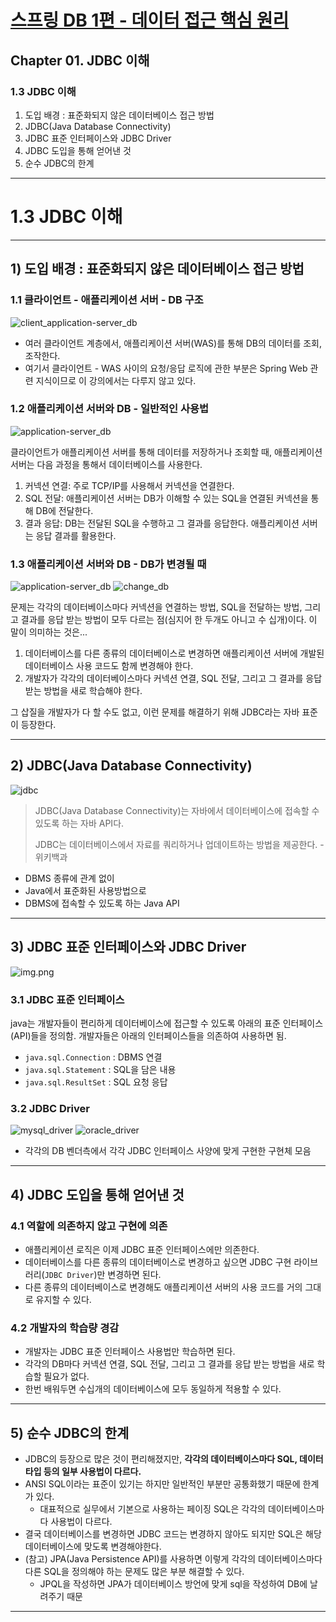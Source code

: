# <a href = "../README.md" target="_blank">스프링 DB 1편 - 데이터 접근 핵심 원리</a>
## Chapter 01. JDBC 이해
### 1.3 JDBC 이해
1) 도입 배경 : 표준화되지 않은 데이터베이스 접근 방법
2) JDBC(Java Database Connectivity)
3) JDBC 표준 인터페이스와 JDBC Driver
4) JDBC 도입을 통해 얻어낸 것
5) 순수 JDBC의 한계

---

# 1.3 JDBC 이해

---


## 1) 도입 배경 : 표준화되지 않은 데이터베이스 접근 방법

### 1.1 클라이언트 - 애플리케이션 서버 - DB 구조
![client_application-server_db](img/client_application-server_db.png)
- 여러 클라이언트 계층에서, 애플리케이션 서버(WAS)를 통해 DB의 데이터를 조회, 조작한다.
- 여기서 클라이언트 - WAS 사이의 요청/응답 로직에 관한 부분은 Spring Web 관련 지식이므로 이 강의에서는 다루지 않고 있다.

### 1.2 애플리케이션 서버와 DB - 일반적인 사용법
![application-server_db](img/application-server_db.png)

클라이언트가 애플리케이션 서버를 통해 데이터를 저장하거나 조회할 때, 애플리케이션 서버는 다음 과정을 통해서 데이터베이스를 사용한다.
1. 커넥션 연결: 주로 TCP/IP를 사용해서 커넥션을 연결한다.
2. SQL 전달: 애플리케이션 서버는 DB가 이해할 수 있는 SQL을 연결된 커넥션을 통해 DB에 전달한다.
3. 결과 응답: DB는 전달된 SQL을 수행하고 그 결과를 응답한다. 애플리케이션 서버는 응답 결과를 활용한다.

### 1.3 애플리케이션 서버와 DB - DB가 변경될 때
![application-server_db](img/application-server_db.png)
![change_db](img/change_db.png)

문제는 각각의 데이터베이스마다 커넥션을 연결하는 방법, SQL을 전달하는 방법, 그리고 결과를 응답 받는 방법이 모두 다르는 점(심지어 한 두개도 아니고 수 십개)이다.
이 말이 의미하는 것은...

1. 데이터베이스를 다른 종류의 데이터베이스로 변경하면 애플리케이션 서버에 개발된 데이터베이스 사용 코드도 함께 변경해야 한다.
2. 개발자가 각각의 데이터베이스마다 커넥션 연결, SQL 전달, 그리고 그 결과를 응답 받는 방법을 새로 학습해야 한다.

그 삽질을 개발자가 다 할 수도 없고, 이런 문제를 해결하기 위해 JDBC라는 자바 표준이 등장한다.

---

## 2) JDBC(Java Database Connectivity)
![jdbc](img/jdbc.png)

> JDBC(Java Database Connectivity)는 자바에서 데이터베이스에 접속할 수 있도록 하는 자바 API다.
> 
> JDBC는 데이터베이스에서 자료를 쿼리하거나 업데이트하는 방법을 제공한다. - 위키백과

- DBMS 종류에 관계 없이
- Java에서 표준화된 사용방법으로
- DBMS에 접속할 수 있도록 하는 Java API


---

## 3) JDBC 표준 인터페이스와 JDBC Driver
![img.png](img/jdbc_interface_and_jdbc_driver.png)


### 3.1 JDBC 표준 인터페이스
java는 개발자들이 편리하게 데이터베이스에 접근할 수 있도록 아래의 표준 인터페이스(API)들을 정의함.
개발자들은 아래의 인터페이스들을 의존하여 사용하면 됨.
- `java.sql.Connection` : DBMS 연결
- `java.sql.Statement` : SQL을 담은 내용
- `java.sql.ResultSet` : SQL 요청 응답

### 3.2 JDBC Driver
![mysql_driver](img/mysql_driver.png)
![oracle_driver](img/oracle_driver.png)
- 각각의 DB 벤더측에서 각각 JDBC 인터페이스 사양에 맞게 구현한 구현체 모음

---

## 4) JDBC 도입을 통해 얻어낸 것

### 4.1 역할에 의존하지 않고 구현에 의존
- 애플리케이션 로직은 이제 JDBC 표준 인터페이스에만 의존한다.
- 데이터베이스를 다른 종류의 데이터베이스로 변경하고 싶으면 JDBC 구현 라이브러리(`JDBC Driver`)만 변경하면 된다.
- 다른 종류의 데이터베이스로 변경해도 애플리케이션 서버의 사용 코드를 거의 그대로 유지할 수 있다.

### 4.2 개발자의 학습량 경감
- 개발자는 JDBC 표준 인터페이스 사용법만 학습하면 된다.
- 각각의 DB마다 커넥션 연결, SQL 전달, 그리고 그 결과를 응답 받는 방법을 새로 학습할 필요가 없다.
- 한번 배워두면 수십개의 데이터베이스에 모두 동일하게 적용할 수 있다.

---

## 5) 순수 JDBC의 한계

- JDBC의 등장으로 많은 것이 편리해졌지만, **각각의 데이터베이스마다 SQL, 데이터타입 등의 일부 사용법이 다르다.**
- ANSI SQL이라는 표준이 있기는 하지만 일반적인 부분만 공통화했기 때문에 한계가 있다.
  - 대표적으로 실무에서 기본으로 사용하는 페이징 SQL은 각각의 데이터베이스마다 사용법이 다르다.
- 결국 데이터베이스를 변경하면 JDBC 코드는 변경하지 않아도 되지만 SQL은 해당 데이터베이스에 맞도록 변경해야한다.
- (참고) JPA(Java Persistence API)를 사용하면 이렇게 각각의 데이터베이스마다 다른 SQL을 정의해야 하는 문제도 많은 부분 해결할 수 있다.
  - JPQL을 작성하면 JPA가 데이터베이스 방언에 맞게 sql을 작성하여 DB에 날려주기 때문

---
